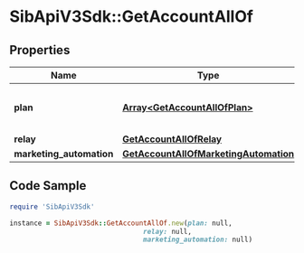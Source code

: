 # SibApiV3Sdk::GetAccountAllOf

## Properties

Name | Type | Description | Notes
------------ | ------------- | ------------- | -------------
**plan** | [**Array&lt;GetAccountAllOfPlan&gt;**](GetAccountAllOfPlan.md) | Information about your plans and credits | 
**relay** | [**GetAccountAllOfRelay**](GetAccountAllOfRelay.md) |  | 
**marketing_automation** | [**GetAccountAllOfMarketingAutomation**](GetAccountAllOfMarketingAutomation.md) |  | [optional] 

## Code Sample

```ruby
require 'SibApiV3Sdk'

instance = SibApiV3Sdk::GetAccountAllOf.new(plan: null,
                                 relay: null,
                                 marketing_automation: null)
```


